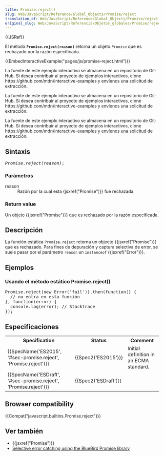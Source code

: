 ```yaml
---
title: Promise.reject()
slug: Web/JavaScript/Reference/Global_Objects/Promise/reject
translation_of: Web/JavaScript/Reference/Global_Objects/Promise/reject
original_slug: Web/JavaScript/Referencia/Objetos_globales/Promise/reject
---
```

<div>{{JSRef}}</div>

<p>El método <code><strong>Promise.reject(reason)</strong></code> retorna un objeto <code>Promise</code> que es rechazado por la razón específicada.</p>

<div>{{EmbedInteractiveExample("pages/js/promise-reject.html")}}</div>

<p><span class="tlid-translation translation" lang="es"><span title="">La fuente de este ejemplo interactivo se almacena en un repositorio de GitHub.</span> <span title="">Si desea contribuir al proyecto de ejemplos interactivos, clone https://github.com/mdn/interactive-examples y envíenos una solicitud de extracción.</span></span></p>

<p><span class="tlid-translation translation" lang="es"><span title="">La fuente de este ejemplo interactivo se almacena en un repositorio de GitHub.</span> <span title="">Si desea contribuir al proyecto de ejemplos interactivos, clone https://github.com/mdn/interactive-examples y envíenos una solicitud de extracción.</span></span></p>

<p><span class="tlid-translation translation" lang="es"><span title="">La fuente de este ejemplo interactivo se almacena en un repositorio de GitHub.</span> <span title="">Si desea contribuir al proyecto de ejemplos interactivos, clone https://github.com/mdn/interactive-examples y envíenos una solicitud de extracción.</span></span></p>

<h2 id="Sintaxis">Sintaxis</h2>

<pre class="syntaxbox"><var>Promise.reject(reason)</var>;</pre>

<h3 id="Parámetros">Parámetros</h3>

<dl>
 <dt>reason</dt>
 <dd>Razón por la cual esta {jsxref("Promise")}} fue rechazada.</dd>
</dl>

<h3 id="Return_value">Return value</h3>

<p>Un objeto {{jsxref("Promise")}} que es rechazado por la razón específicada.</p>

<h2 id="Descripción">Descripción</h2>

<p>La función estática <code>Promise.reject</code> retorna un objecto {{jsxref("Promise")}} que es rechazado. Para fines de depuración y captura selectiva de error, se suele pasar por el parámetro <code>reason</code> un  <code>instanceof</code> {{jsxref("Error")}}.</p>

<h2 id="Ejemplos">Ejemplos</h2>

<h3 id="Usando_el_método_estático_Promise.reject">Usando el método estático Promise.reject()</h3>

<pre class="brush: js">Promise.reject(new Error('fail')).then(function() {
  // no entra en esta función
}, function(error) {
  console.log(error); // Stacktrace
});</pre>

<h2 id="Especificaciones">Especificaciones</h2>

<table class="standard-table">
 <tbody>
  <tr>
   <th scope="col">Specification</th>
   <th scope="col">Status</th>
   <th scope="col">Comment</th>
  </tr>
  <tr>
   <td>{{SpecName('ES2015', '#sec-promise.reject', 'Promise.reject')}}</td>
   <td>{{Spec2('ES2015')}}</td>
   <td>Initial definition in an ECMA standard.</td>
  </tr>
  <tr>
   <td>{{SpecName('ESDraft', '#sec-promise.reject', 'Promise.reject')}}</td>
   <td>{{Spec2('ESDraft')}}</td>
   <td></td>
  </tr>
 </tbody>
</table>

<h2 id="Browser_compatibility">Browser compatibility</h2>



<p>{{Compat("javascript.builtins.Promise.reject")}}</p>

<h2 id="Ver_también">Ver también</h2>

<ul>
 <li>{{jsxref("Promise")}}</li>
 <li><a href="https://github.com/petkaantonov/bluebird#error-handling">Selective error catching using the BlueBird Promise library</a></li>
</ul>

